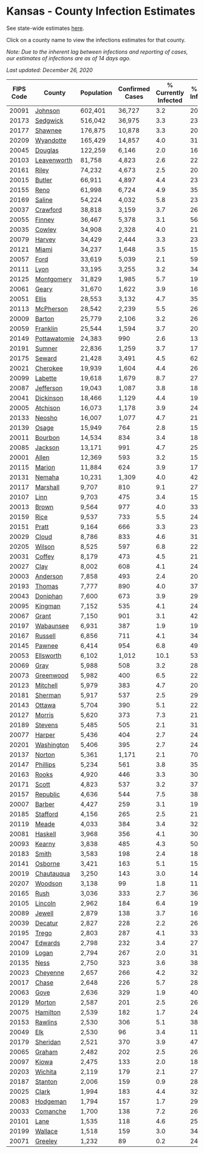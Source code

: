 # Kansas - County Infection Estimates

See state-wide estimates [here](/infections/us-ks).

Click on a county name to view the infections estimates for that county.

*Note: Due to the inherent lag between infections and reporting of cases, our estimates of infections are as of 14 days ago.*

*Last updated: December 26, 2020*

|   FIPS Code |                       County |   Population |   Confirmed Cases |   % Currently Infected |   % Total Infected |
|-------------|------------------------------|--------------|-------------------|------------------------|--------------------|
|       20091 |           [Johnson](johnson) |      602,401 |            36,727 |                    3.2 |               20.3 |
|       20173 |         [Sedgwick](sedgwick) |      516,042 |            36,975 |                    3.3 |               23.6 |
|       20177 |           [Shawnee](shawnee) |      176,875 |            10,878 |                    3.3 |               20.5 |
|       20209 |       [Wyandotte](wyandotte) |      165,429 |            14,857 |                    4.0 |               31.3 |
|       20045 |           [Douglas](douglas) |      122,259 |             6,146 |                    2.0 |               16.5 |
|       20103 |   [Leavenworth](leavenworth) |       81,758 |             4,823 |                    2.6 |               22.3 |
|       20161 |               [Riley](riley) |       74,232 |             4,673 |                    2.5 |               20.8 |
|       20015 |             [Butler](butler) |       66,911 |             4,897 |                    4.4 |               23.7 |
|       20155 |                 [Reno](reno) |       61,998 |             6,724 |                    4.9 |               35.6 |
|       20169 |             [Saline](saline) |       54,224 |             4,032 |                    5.8 |               23.8 |
|       20037 |         [Crawford](crawford) |       38,818 |             3,159 |                    3.7 |               26.7 |
|       20055 |             [Finney](finney) |       36,467 |             5,378 |                    3.1 |               56.4 |
|       20035 |             [Cowley](cowley) |       34,908 |             2,328 |                    4.0 |               21.6 |
|       20079 |             [Harvey](harvey) |       34,429 |             2,444 |                    3.3 |               23.2 |
|       20121 |               [Miami](miami) |       34,237 |             1,648 |                    3.5 |               15.3 |
|       20057 |                 [Ford](ford) |       33,619 |             5,039 |                    2.1 |               59.3 |
|       20111 |                 [Lyon](lyon) |       33,195 |             3,255 |                    3.2 |               34.9 |
|       20125 |     [Montgomery](montgomery) |       31,829 |             1,985 |                    5.7 |               19.7 |
|       20061 |               [Geary](geary) |       31,670 |             1,622 |                    3.9 |               16.6 |
|       20051 |               [Ellis](ellis) |       28,553 |             3,132 |                    4.7 |               35.9 |
|       20113 |       [McPherson](mcpherson) |       28,542 |             2,239 |                    5.5 |               26.1 |
|       20009 |             [Barton](barton) |       25,779 |             2,106 |                    3.2 |               26.9 |
|       20059 |         [Franklin](franklin) |       25,544 |             1,594 |                    3.7 |               20.3 |
|       20149 | [Pottawatomie](pottawatomie) |       24,383 |               990 |                    2.6 |               13.1 |
|       20191 |             [Sumner](sumner) |       22,836 |             1,259 |                    3.7 |               17.8 |
|       20175 |             [Seward](seward) |       21,428 |             3,491 |                    4.5 |               62.8 |
|       20021 |         [Cherokee](cherokee) |       19,939 |             1,604 |                    4.4 |               26.0 |
|       20099 |           [Labette](labette) |       19,618 |             1,679 |                    8.7 |               27.2 |
|       20087 |       [Jefferson](jefferson) |       19,043 |             1,087 |                    3.8 |               18.7 |
|       20041 |       [Dickinson](dickinson) |       18,466 |             1,129 |                    4.4 |               19.5 |
|       20005 |         [Atchison](atchison) |       16,073 |             1,178 |                    3.9 |               24.1 |
|       20133 |             [Neosho](neosho) |       16,007 |             1,077 |                    4.7 |               21.9 |
|       20139 |               [Osage](osage) |       15,949 |               764 |                    2.8 |               15.7 |
|       20011 |           [Bourbon](bourbon) |       14,534 |               834 |                    3.4 |               18.7 |
|       20085 |           [Jackson](jackson) |       13,171 |               991 |                    4.7 |               25.4 |
|       20001 |               [Allen](allen) |       12,369 |               593 |                    3.2 |               15.2 |
|       20115 |             [Marion](marion) |       11,884 |               624 |                    3.9 |               17.3 |
|       20131 |             [Nemaha](nemaha) |       10,231 |             1,309 |                    4.0 |               42.2 |
|       20117 |         [Marshall](marshall) |        9,707 |               810 |                    9.1 |               27.0 |
|       20107 |                 [Linn](linn) |        9,703 |               475 |                    3.4 |               15.9 |
|       20013 |               [Brown](brown) |        9,564 |               977 |                    4.0 |               33.5 |
|       20159 |                 [Rice](rice) |        9,537 |               733 |                    5.5 |               24.8 |
|       20151 |               [Pratt](pratt) |        9,164 |               666 |                    3.3 |               23.9 |
|       20029 |               [Cloud](cloud) |        8,786 |               833 |                    4.6 |               31.4 |
|       20205 |             [Wilson](wilson) |        8,525 |               597 |                    6.8 |               22.3 |
|       20031 |             [Coffey](coffey) |        8,179 |               473 |                    4.5 |               21.0 |
|       20027 |                 [Clay](clay) |        8,002 |               608 |                    4.1 |               24.7 |
|       20003 |         [Anderson](anderson) |        7,858 |               493 |                    2.4 |               20.3 |
|       20193 |             [Thomas](thomas) |        7,777 |               890 |                    4.0 |               37.4 |
|       20043 |         [Doniphan](doniphan) |        7,600 |               673 |                    3.9 |               29.0 |
|       20095 |           [Kingman](kingman) |        7,152 |               535 |                    4.1 |               24.3 |
|       20067 |               [Grant](grant) |        7,150 |               901 |                    3.1 |               42.0 |
|       20197 |       [Wabaunsee](wabaunsee) |        6,931 |               387 |                    1.9 |               19.6 |
|       20167 |           [Russell](russell) |        6,856 |               711 |                    4.1 |               34.0 |
|       20145 |             [Pawnee](pawnee) |        6,414 |               954 |                    6.8 |               49.7 |
|       20053 |       [Ellsworth](ellsworth) |        6,102 |             1,012 |                   10.1 |               53.6 |
|       20069 |                 [Gray](gray) |        5,988 |               508 |                    3.2 |               28.9 |
|       20073 |       [Greenwood](greenwood) |        5,982 |               400 |                    6.5 |               22.2 |
|       20123 |         [Mitchell](mitchell) |        5,979 |               383 |                    4.7 |               20.9 |
|       20181 |           [Sherman](sherman) |        5,917 |               537 |                    2.5 |               29.6 |
|       20143 |             [Ottawa](ottawa) |        5,704 |               390 |                    5.1 |               22.4 |
|       20127 |             [Morris](morris) |        5,620 |               373 |                    7.3 |               21.8 |
|       20189 |           [Stevens](stevens) |        5,485 |               505 |                    2.1 |               31.1 |
|       20077 |             [Harper](harper) |        5,436 |               404 |                    2.7 |               24.4 |
|       20201 |     [Washington](washington) |        5,406 |               395 |                    2.7 |               24.6 |
|       20137 |             [Norton](norton) |        5,361 |             1,171 |                    2.1 |               70.3 |
|       20147 |         [Phillips](phillips) |        5,234 |               561 |                    3.8 |               35.3 |
|       20163 |               [Rooks](rooks) |        4,920 |               446 |                    3.3 |               30.3 |
|       20171 |               [Scott](scott) |        4,823 |               537 |                    3.2 |               37.4 |
|       20157 |         [Republic](republic) |        4,636 |               544 |                    7.5 |               38.2 |
|       20007 |             [Barber](barber) |        4,427 |               259 |                    3.1 |               19.4 |
|       20185 |         [Stafford](stafford) |        4,156 |               265 |                    2.5 |               21.0 |
|       20119 |               [Meade](meade) |        4,033 |               384 |                    3.4 |               32.0 |
|       20081 |           [Haskell](haskell) |        3,968 |               356 |                    4.1 |               30.5 |
|       20093 |             [Kearny](kearny) |        3,838 |               485 |                    4.3 |               50.8 |
|       20183 |               [Smith](smith) |        3,583 |               198 |                    2.4 |               18.2 |
|       20141 |           [Osborne](osborne) |        3,421 |               163 |                    5.1 |               15.9 |
|       20019 |     [Chautauqua](chautauqua) |        3,250 |               143 |                    3.0 |               14.2 |
|       20207 |           [Woodson](woodson) |        3,138 |                99 |                    1.8 |               11.1 |
|       20165 |                 [Rush](rush) |        3,036 |               333 |                    2.7 |               36.2 |
|       20105 |           [Lincoln](lincoln) |        2,962 |               184 |                    6.4 |               19.8 |
|       20089 |             [Jewell](jewell) |        2,879 |               138 |                    3.7 |               16.3 |
|       20039 |           [Decatur](decatur) |        2,827 |               228 |                    2.2 |               26.4 |
|       20195 |               [Trego](trego) |        2,803 |               287 |                    4.1 |               33.1 |
|       20047 |           [Edwards](edwards) |        2,798 |               232 |                    3.4 |               27.7 |
|       20109 |               [Logan](logan) |        2,794 |               267 |                    2.0 |               31.1 |
|       20135 |                 [Ness](ness) |        2,750 |               323 |                    3.6 |               38.5 |
|       20023 |         [Cheyenne](cheyenne) |        2,657 |               266 |                    4.2 |               32.1 |
|       20017 |               [Chase](chase) |        2,648 |               226 |                    5.7 |               28.6 |
|       20063 |                 [Gove](gove) |        2,636 |               329 |                    1.9 |               40.3 |
|       20129 |             [Morton](morton) |        2,587 |               201 |                    2.5 |               26.0 |
|       20075 |         [Hamilton](hamilton) |        2,539 |               182 |                    1.7 |               24.5 |
|       20153 |           [Rawlins](rawlins) |        2,530 |               306 |                    5.1 |               38.4 |
|       20049 |                   [Elk](elk) |        2,530 |                96 |                    3.4 |               11.9 |
|       20179 |         [Sheridan](sheridan) |        2,521 |               370 |                    3.9 |               47.1 |
|       20065 |             [Graham](graham) |        2,482 |               202 |                    2.5 |               26.9 |
|       20097 |               [Kiowa](kiowa) |        2,475 |               133 |                    2.0 |               18.0 |
|       20203 |           [Wichita](wichita) |        2,119 |               179 |                    2.1 |               27.8 |
|       20187 |           [Stanton](stanton) |        2,006 |               159 |                    0.9 |               28.0 |
|       20025 |               [Clark](clark) |        1,994 |               183 |                    4.4 |               32.6 |
|       20083 |         [Hodgeman](hodgeman) |        1,794 |               157 |                    1.7 |               29.5 |
|       20033 |         [Comanche](comanche) |        1,700 |               138 |                    7.2 |               26.3 |
|       20101 |                 [Lane](lane) |        1,535 |               118 |                    4.6 |               25.2 |
|       20199 |           [Wallace](wallace) |        1,518 |               159 |                    3.0 |               34.7 |
|       20071 |           [Greeley](greeley) |        1,232 |                89 |                    0.2 |               24.1 |